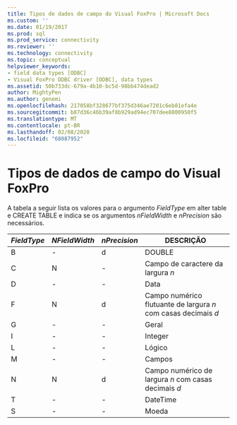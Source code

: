 ```yaml
---
title: Tipos de dados de campo do Visual FoxPro | Microsoft Docs
ms.custom: ''
ms.date: 01/19/2017
ms.prod: sql
ms.prod_service: connectivity
ms.reviewer: ''
ms.technology: connectivity
ms.topic: conceptual
helpviewer_keywords:
- field data types [ODBC]
- Visual FoxPro ODBC driver [ODBC], data types
ms.assetid: 50b733dc-679a-4b10-bc5d-98bb474dead2
author: MightyPen
ms.author: genemi
ms.openlocfilehash: 217058bf328677bf375d346ae7201c6eb81efa4e
ms.sourcegitcommit: b87d36c46b39af8b929ad94ec707dee8800950f5
ms.translationtype: MT
ms.contentlocale: pt-BR
ms.lasthandoff: 02/08/2020
ms.locfileid: "68087952"
---
```

# <a name="visual-foxpro-field-data-types"></a>Tipos de dados de campo do Visual FoxPro
A tabela a seguir lista os valores para o argumento *FieldType* em alter table e CREATE TABLE e indica se os argumentos *nFieldWidth* e *nPrecision* são necessários.  
  
|*FieldType*|*NFieldWidth*|*nPrecision*|DESCRIÇÃO|  
|-----------------|-------------------|------------------|-----------------|  
|B|-|d|DOUBLE|  
|C|N|-|Campo de caractere da largura *n*|  
|D|-|-|Data|  
|F|N|d|Campo numérico flutuante de largura *n* com casas decimais *d*|  
|G|-|-|Geral|  
|I|-|-|Integer|  
|L|-|-|Lógico|  
|M|-|-|Campos|  
|N|N|d|Campo numérico de largura *n* com casas decimais *d*|  
|T|-|-|DateTime|  
|S|-|-|Moeda|
